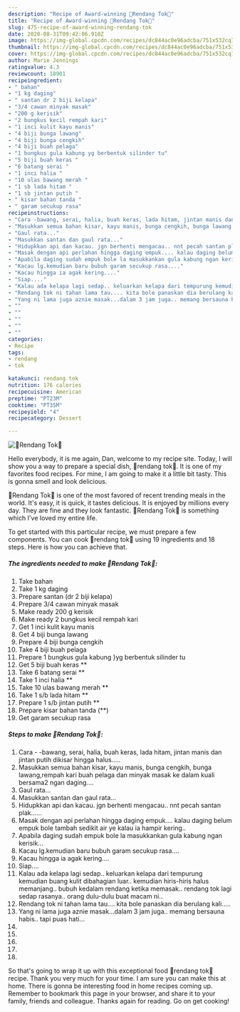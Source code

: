 ```yaml
---
description: "Recipe of Award-winning 💯Rendang Tok💯"
title: "Recipe of Award-winning 💯Rendang Tok💯"
slug: 475-recipe-of-award-winning-rendang-tok
date: 2020-08-31T09:42:06.910Z
image: https://img-global.cpcdn.com/recipes/dc844ac0e96adcba/751x532cq70/💯rendang-tok💯-resipi-foto-utama.jpg
thumbnail: https://img-global.cpcdn.com/recipes/dc844ac0e96adcba/751x532cq70/💯rendang-tok💯-resipi-foto-utama.jpg
cover: https://img-global.cpcdn.com/recipes/dc844ac0e96adcba/751x532cq70/💯rendang-tok💯-resipi-foto-utama.jpg
author: Marie Jennings
ratingvalue: 4.3
reviewcount: 18901
recipeingredient:
- " bahan"
- "1 kg daging"
- " santan dr 2 biji kelapa"
- "3/4 cawan minyak masak"
- "200 g kerisik"
- "2 bungkus kecil rempah kari"
- "1 inci kulit kayu manis"
- "4 biji bunga lawang"
- "4 biji bunga cengkih"
- "4 biji buah pelaga"
- "1 bungkus gula kabung yg berbentuk silinder tu"
- "5 biji buah keras "
- "6 batang serai "
- "1 inci halia "
- "10 ulas bawang merah "
- "1 sb lada hitam "
- "1 sb jintan putih "
- " kisar bahan tanda "
- " garam secukup rasa"
recipeinstructions:
- "Cara -bawang, serai, halia, buah keras, lada hitam, jintan manis dan jintan putih dikisar hingga halus....."
- "Masukkan semua bahan kisar, kayu manis, bunga cengkih, bunga lawang,rempah kari buah pelaga dan minyak masak ke dalam kuali bersama2 ngan daging...."
- "Gaul rata..."
- "Masukkan santan dan gaul rata..."
- "Hidupkkan api dan kacau. jgn berhenti mengacau.. nnt pecah santan plak......"
- "Masak dengan api perlahan hingga daging empuk.... kalau daging belum empuk bole tambah sedikit air ye kalau ia hampir kering.."
- "Apabila daging sudah empuk bole la masukkankan gula kabung ngan kerisik..."
- "Kacau lg.kemudian baru bubuh garam secukup rasa...."
- "Kacau hingga ia agak kering...."
- "Siap...."
- "Kalau ada kelapa lagi sedap.. keluarkan kelapa dari tempurung kemudian buang kulit dibahagian luar.. kemudian hiris-hiris halus memanjang.. bubuh kedalam rendang ketika memasak.. rendang tok lagi sedap rasanya.. orang dulu-dulu buat macam ni.."
- "Rendang tok ni tahan lama tau.... kita bole panaskan dia berulang kali....."
- "Yang ni lama juga aznie masak...dalam 3 jam juga.. memang bersauna habis.. tapi puas hati..."
- ""
- ""
- ""
- ""
- ""
categories:
- Recipe
tags:
- rendang
- tok

katakunci: rendang tok 
nutrition: 176 calories
recipecuisine: American
preptime: "PT23M"
cooktime: "PT35M"
recipeyield: "4"
recipecategory: Dessert

---
```



![💯Rendang Tok💯](https://img-global.cpcdn.com/recipes/dc844ac0e96adcba/751x532cq70/💯rendang-tok💯-resipi-foto-utama.jpg)

Hello everybody, it is me again, Dan, welcome to my recipe site. Today, I will show you a way to prepare a special dish, 💯rendang tok💯. It is one of my favorites food recipes. For mine, I am going to make it a little bit tasty. This is gonna smell and look delicious.



💯Rendang Tok💯 is one of the most favored of recent trending meals in the world. It's easy, it is quick, it tastes delicious. It is enjoyed by millions every day. They are fine and they look fantastic. 💯Rendang Tok💯 is something which I've loved my entire life.


To get started with this particular recipe, we must prepare a few components. You can cook 💯rendang tok💯 using 19 ingredients and 18 steps. Here is how you can achieve that.

<!--inarticleads1-->

##### The ingredients needed to make 💯Rendang Tok💯:

1. Take  bahan
1. Take 1 kg daging
1. Prepare  santan (dr 2 biji kelapa)
1. Prepare 3/4 cawan minyak masak
1. Make ready 200 g kerisik
1. Make ready 2 bungkus kecil rempah kari
1. Get 1 inci kulit kayu manis
1. Get 4 biji bunga lawang
1. Prepare 4 biji bunga cengkih
1. Take 4 biji buah pelaga
1. Prepare 1 bungkus gula kabung }yg berbentuk silinder tu
1. Get 5 biji buah keras **
1. Take 6 batang serai **
1. Take 1 inci halia **
1. Take 10 ulas bawang merah **
1. Take 1 s/b lada hitam **
1. Prepare 1 s/b jintan putih **
1. Prepare  kisar bahan tanda (**)
1. Get  garam secukup rasa




<!--inarticleads2-->

##### Steps to make 💯Rendang Tok💯:

1. Cara - -bawang, serai, halia, buah keras, lada hitam, jintan manis dan jintan putih dikisar hingga halus.....
1. Masukkan semua bahan kisar, kayu manis, bunga cengkih, bunga lawang,rempah kari buah pelaga dan minyak masak ke dalam kuali bersama2 ngan daging....
1. Gaul rata...
1. Masukkan santan dan gaul rata...
1. Hidupkkan api dan kacau. jgn berhenti mengacau.. nnt pecah santan plak......
1. Masak dengan api perlahan hingga daging empuk.... kalau daging belum empuk bole tambah sedikit air ye kalau ia hampir kering..
1. Apabila daging sudah empuk bole la masukkankan gula kabung ngan kerisik...
1. Kacau lg.kemudian baru bubuh garam secukup rasa....
1. Kacau hingga ia agak kering....
1. Siap....
1. Kalau ada kelapa lagi sedap.. keluarkan kelapa dari tempurung kemudian buang kulit dibahagian luar.. kemudian hiris-hiris halus memanjang.. bubuh kedalam rendang ketika memasak.. rendang tok lagi sedap rasanya.. orang dulu-dulu buat macam ni..
1. Rendang tok ni tahan lama tau.... kita bole panaskan dia berulang kali.....
1. Yang ni lama juga aznie masak...dalam 3 jam juga.. memang bersauna habis.. tapi puas hati...
1. 
1. 
1. 
1. 
1. 




So that's going to wrap it up with this exceptional food 💯rendang tok💯 recipe. Thank you very much for your time. I am sure you can make this at home. There is gonna be interesting food in home recipes coming up. Remember to bookmark this page in your browser, and share it to your family, friends and colleague. Thanks again for reading. Go on get cooking!
